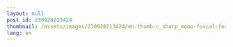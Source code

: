 ```yaml
---
layout: null
post_id: 230928213424
thumbnail: /assets/images/230928213424/en-thumb-c_sharp_mono-foscal-fossa.png
lang: en
---
```

